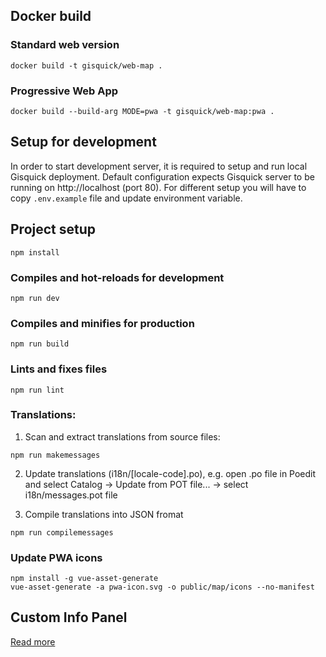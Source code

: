 ## Docker build

### Standard web version
```
docker build -t gisquick/web-map .
```
### Progressive Web App
```
docker build --build-arg MODE=pwa -t gisquick/web-map:pwa .
```

## Setup for development

In order to start development server, it is required to setup and run local Gisquick deployment.
Default configuration expects Gisquick server to be running on http://localhost (port 80).
For different setup you will have to copy `.env.example` file and update environment variable.

## Project setup
```
npm install
```

### Compiles and hot-reloads for development
```
npm run dev
```

### Compiles and minifies for production
```
npm run build
```

### Lints and fixes files
```
npm run lint
```


### Translations:

1. Scan and extract translations from source files:
```
npm run makemessages
```

2. Update translations (i18n/[locale-code].po), e.g. open .po file in Poedit and select Catalog -> Update from POT file... -> select i18n/messages.pot file

3. Compile translations into JSON fromat
```
npm run compilemessages
```

### Update PWA icons
```
npm install -g vue-asset-generate
vue-asset-generate -a pwa-icon.svg -o public/map/icons --no-manifest
```


## Custom Info Panel

[Read more](https://github.com/gisquick/gisquick/blob/master/clients/gisquick-web/InfoPanel.md)

